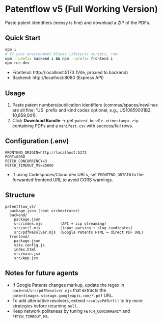 # Patentflow v5 (Full Working Version)

Paste patent identifiers (messy is fine) and download a ZIP of the PDFs.

## Quick Start
```bash
npm i
# If your environment blocks lifecycle scripts, run:
npm --prefix backend i && npm --prefix frontend i
npm run dev
```

- Frontend: http://localhost:5173  (Vite, proxied to backend)
- Backend:  http://localhost:8080   (Express API)

## Usage
1) Paste patent numbers/publication identifiers (commas/spaces/newlines are all fine; 'US' prefix and kind codes optional, e.g., US10859001B2, 10,859,001).
2) Click **Download Bundle** → get `patent_bundle_<timestamp>.zip` containing PDFs and a `manifest.csv` with success/fail rows.

## Configuration (.env)
```
FRONTEND_ORIGIN=http://localhost:5173
PORT=8080
FETCH_CONCURRENCY=3
FETCH_TIMEOUT_MS=25000
```

- If using Codespaces/Cloud dev URLs, set `FRONTEND_ORIGIN` to the forwarded frontend URL to avoid CORS warnings.

## Structure
```
patentflow_v5/
  package.json (root orchestrator)
  backend/
    package.json
    src/index.mjs        (API + zip streaming)
    src/util.mjs         (input parsing + slug candidates)
    src/pdfResolver.mjs  (Google Patents HTML → direct PDF URL)
  frontend/
    package.json
    vite.config.js
    index.html
    src/main.jsx
    src/App.jsx
```

## Notes for future agents
- If Google Patents changes markup, update the regex in `backend/src/pdfResolver.mjs` that extracts the `patentimages.storage.googleapis.com/*.pdf` URL.
- To add alternative resolvers, extend `resolvePdfUrl()` to try more strategies before returning `null`.
- Keep network politeness by tuning `FETCH_CONCURRENCY` and `FETCH_TIMEOUT_MS`.
